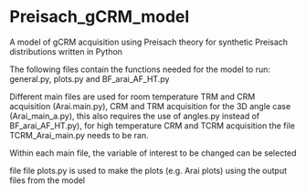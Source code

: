 # Preisach_gCRM_model
A model of gCRM acquisition using Preisach theory for synthetic Preisach distributions written in Python 

The following files contain the functions needed for the model to run:
general.py, plots.py and BF_arai_AF_HT.py

Different main files are used for room temperature TRM and CRM acquisition (Arai.main.py), CRM and TRM acquisition for the 3D angle case (Arai_main_a.py), this also requires the use of angles.py instead of BF_arai_AF_HT.py), for high temperature CRM and TCRM acquisition the file TCRM_Arai_main.py needs to be ran. 

Within each main file, the variable of interest to be changed can be selected 

file file plots.py is used to make the plots (e.g. Arai plots) using the output files from the model
